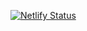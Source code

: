 [![Netlify Status](https://api.netlify.com/api/v1/badges/57fefe14-2a1f-4844-96b0-78e2a9f033c4/deploy-status)](https://app.netlify.com/sites/amazing-lichterman-9968a9/deploys)
